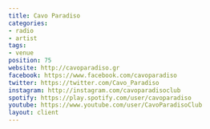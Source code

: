 ```yaml
---
title: Cavo Paradiso
categories:
- radio
- artist
tags:
- venue
position: 75
website: http://cavoparadiso.gr
facebook: https://www.facebook.com/cavoparadiso
twitter: https://twitter.com/Cavo_Paradiso
instagram: http://instagram.com/cavoparadisoclub
spotify: https://play.spotify.com/user/cavoparadiso
youtube: https://www.youtube.com/user/CavoParadisoClub
layout: client
---
```


